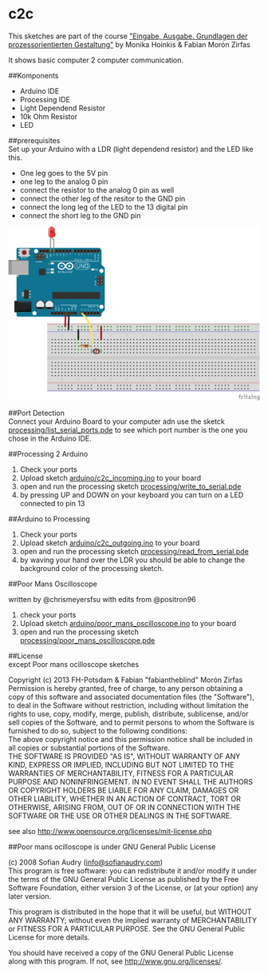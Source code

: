 c2c
===

This sketches are part of the course ["Eingabe, Ausgabe. Grundlagen der prozessorientierten Gestaltung"](https://incom.org/workspace/4693) by Monika Hoinkis & Fabian Morón Zirfas

It shows basic computer 2 computer communication.  

##Komponents  

- Arduino IDE
- Processing IDE
- Light Dependend Resistor
- 10k Ohm Resistor
- LED

##prerequisites  
Set up your Arduino with a LDR (light dependend resistor) and the LED like this.  

- One leg goes to the 5V pin 
- one leg to the analog 0 pin
- connect the resistor to the analog 0 pin as well
- connect the other leg of the resitor to the GND pin
- connect the long leg of the LED to the 13 digital pin
- connect the short leg to the GND pin

![fritzing-layout](fritzing/fritzing-layout.png)  

##Port Detection  
Connect your Arduino Board to your computer adn use the sketck [processing/list_serial_ports.pde](processing/list_serial_ports.pde) to see which port number is the one you chose in the Arduino IDE.  

##Processing 2 Arduino  

1. Check your ports
2. Upload sketch [arduino/c2c_incoming.ino](arduino/c2c_incoming.ino) to your board  
3. open and run the processing sketch [processing/write_to_serial.pde](processing/write_to_serial.pde)  
4. by pressing UP and DOWN on your keyboard you can turn on a LED connected to pin 13  


##Arduino to Processing  

1. Check your ports
2. Upload sketch [arduino/c2c_outgoing.ino](arduino/c2c_outgoing.ino) to your board  
3. open and run the processing sketch [processing/read_from_serial.pde](processing/read_from_serial.pde)  
4. by waving your hand over the LDR you should be able to change the background color of the processing sketch.

##Poor Mans Oscilloscope  

written by @chrismeyersfsu with edits from @positron96  

1. check your ports
2. Upload sketch [arduino/poor_mans_oscilloscope.ino](arduino/poor_mans_oscilloscope.ino) to your board  
3. open and run the processing sketch [processing/poor_mans_oscilloscope.pde](processing/poor_mans_oscilloscope.pde)  


##License  
except Poor mans ocilloscope sketches

Copyright (c)  2013 FH-Potsdam & Fabian "fabiantheblind" Morón Zirfas  
Permission is hereby granted, free of charge, to any person obtaining a copy of this software and associated documentation files (the "Software"), to deal in the Software  without restriction, including without limitation the rights to use, copy, modify, merge, publish, distribute, sublicense, and/or sell copies of the Software, and to  permit persons to whom the Software is furnished to do so, subject to the following conditions:  
The above copyright notice and this permission notice shall be included in all copies or substantial portions of the Software.  
THE SOFTWARE IS PROVIDED "AS IS", WITHOUT WARRANTY OF ANY KIND, EXPRESS OR IMPLIED, INCLUDING BUT NOT LIMITED TO THE WARRANTIES OF MERCHANTABILITY, FITNESS FOR A  PARTICULAR PURPOSE AND NONINFRINGEMENT. IN NO EVENT SHALL THE AUTHORS OR COPYRIGHT HOLDERS BE LIABLE FOR ANY CLAIM, DAMAGES OR OTHER LIABILITY, WHETHER IN AN ACTION OF  CONTRACT, TORT OR OTHERWISE, ARISING FROM, OUT OF OR IN CONNECTION WITH THE SOFTWARE OR THE USE OR OTHER DEALINGS IN THE SOFTWARE.  

see also http://www.opensource.org/licenses/mit-license.php

##Poor mans ocilloscope
is under GNU General Public License  

(c) 2008 Sofian Audry (info@sofianaudry.com)  
This program is free software: you can redistribute it and/or modify
it under the terms of the GNU General Public License as published by
the Free Software Foundation, either version 3 of the License, or
(at your option) any later version.  

This program is distributed in the hope that it will be useful,
but WITHOUT ANY WARRANTY; without even the implied warranty of
MERCHANTABILITY or FITNESS FOR A PARTICULAR PURPOSE.  See the
GNU General Public License for more details.  

You should have received a copy of the GNU General Public License  
along with this program.  If not, see <http://www.gnu.org/licenses/>.  

